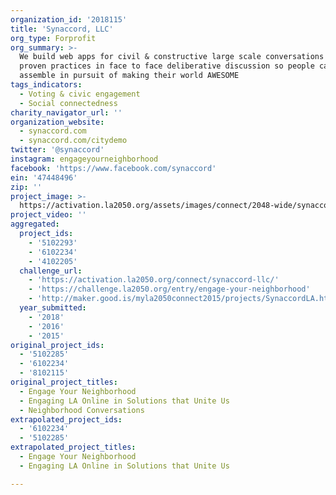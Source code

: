 ```yaml
---
organization_id: '2018115'
title: 'Synaccord, LLC'
org_type: Forprofit
org_summary: >-
  We build web apps for civil & constructive large scale conversations based on
  proven practices in face to face deliberative discussion so people can
  assemble in pursuit of making their world AWESOME
tags_indicators:
  - Voting & civic engagement
  - Social connectedness
charity_navigator_url: ''
organization_website:
  - synaccord.com
  - synaccord.com/citydemo
twitter: '@synaccord'
instagram: engageyourneighborhood
facebook: 'https://www.facebook.com/synaccord'
ein: '47448496'
zip: ''
project_image: >-
  https://activation.la2050.org/assets/images/connect/2048-wide/synaccord-llc.jpg
project_video: ''
aggregated:
  project_ids:
    - '5102293'
    - '6102234'
    - '4102205'
  challenge_url:
    - 'https://activation.la2050.org/connect/synaccord-llc/'
    - 'https://challenge.la2050.org/entry/engage-your-neighborhood'
    - 'http://maker.good.is/myla2050connect2015/projects/SynaccordLA.html'
  year_submitted:
    - '2018'
    - '2016'
    - '2015'
original_project_ids:
  - '5102285'
  - '6102234'
  - '8102115'
original_project_titles:
  - Engage Your Neighborhood
  - Engaging LA Online in Solutions that Unite Us
  - Neighborhood Conversations
extrapolated_project_ids:
  - '6102234'
  - '5102285'
extrapolated_project_titles:
  - Engage Your Neighborhood
  - Engaging LA Online in Solutions that Unite Us

---
```


